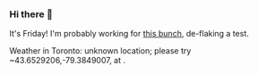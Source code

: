 ### Hi there :wave:

It's Friday! I'm probably working for [this bunch](https://github.com/kohofinancial), de-flaking a test.

Weather in Toronto: unknown location; please try ~43.6529206,-79.3849007, at .
